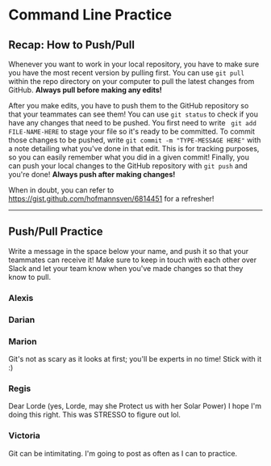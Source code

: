 # Command Line Practice
## Recap: How to Push/Pull
Whenever you want to work in your local repository, you have to make sure you have the most recent version by pulling first. You can use `git pull` within the repo directory on your computer to pull the latest changes from GitHub. __Always pull before making any edits!__

After you make edits, you have to push them to the GitHub repository so that your teammates can see them! You can use `git status` to check if you have any changes that need to be pushed. You first need to write ` git add FILE-NAME-HERE` to stage your file so it's ready to be committed. To commit those changes to be pushed, write `git commit -m "TYPE-MESSAGE HERE"` with a note detailing what you've done in that edit. This is for tracking purposes, so you can easily remember what you did in a given commit! Finally, you can push your local changes to the GitHub repository with `git push` and you're done! __Always push after making changes!__

When in doubt, you can refer to <https://gist.github.com/hofmannsven/6814451> for a refresher!

---

## Push/Pull Practice
Write a message in the space below your name, and push it so that your teammates can receive it! Make sure to keep in touch with each other over Slack and let your team know when you've made changes so that they know to pull.

### Alexis

### Darian

### Marion
Git's not as scary as it looks at first; you'll be experts in no time! Stick with it :)

### Regis
Dear Lorde (yes, Lorde, may she Protect us with her Solar Power) I hope I'm doing this right. This was STRESSO to figure out lol.

### Victoria
Git can be intimitating. I'm going to post as often as I can to practice.

